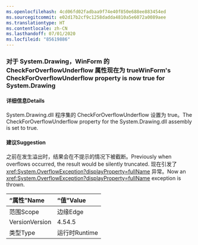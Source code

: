 ```yaml
---
ms.openlocfilehash: 4cd06fd02fadbaa9f74e40f850e688ee883454ed
ms.sourcegitcommit: e02d17b2cf9c1258dadda4810a5e6072a0089aee
ms.translationtype: HT
ms.contentlocale: zh-CN
ms.lasthandoff: 07/01/2020
ms.locfileid: "85619886"
---
```

### <a name="winforms-checkforoverflowunderflow-property-is-now-true-for-systemdrawing"></a><span data-ttu-id="73d94-101">对于 System.Drawing，WinForm 的 CheckForOverflowUnderflow 属性现在为 true</span><span class="sxs-lookup"><span data-stu-id="73d94-101">WinForm's CheckForOverflowUnderflow property is now true for System.Drawing</span></span>

#### <a name="details"></a><span data-ttu-id="73d94-102">详细信息</span><span class="sxs-lookup"><span data-stu-id="73d94-102">Details</span></span>

<span data-ttu-id="73d94-103">System.Drawing.dll 程序集的 CheckForOverflowUnderflow 设置为 true。</span><span class="sxs-lookup"><span data-stu-id="73d94-103">The CheckForOverflowUnderflow property for the System.Drawing.dll assembly is set to true.</span></span>

#### <a name="suggestion"></a><span data-ttu-id="73d94-104">建议</span><span class="sxs-lookup"><span data-stu-id="73d94-104">Suggestion</span></span>

<span data-ttu-id="73d94-105">之前在发生溢出时，结果会在不提示的情况下被截断。</span><span class="sxs-lookup"><span data-stu-id="73d94-105">Previously when overflows occurred, the result would be silently truncated.</span></span> <span data-ttu-id="73d94-106">现在引发了 <xref:System.OverflowException?displayProperty=fullName> 异常。</span><span class="sxs-lookup"><span data-stu-id="73d94-106">Now an <xref:System.OverflowException?displayProperty=fullName> exception is thrown.</span></span>

| <span data-ttu-id="73d94-107">“属性”</span><span class="sxs-lookup"><span data-stu-id="73d94-107">Name</span></span>    | <span data-ttu-id="73d94-108">“值”</span><span class="sxs-lookup"><span data-stu-id="73d94-108">Value</span></span>       |
|:--------|:------------|
| <span data-ttu-id="73d94-109">范围</span><span class="sxs-lookup"><span data-stu-id="73d94-109">Scope</span></span>   |<span data-ttu-id="73d94-110">边缘</span><span class="sxs-lookup"><span data-stu-id="73d94-110">Edge</span></span>|
|<span data-ttu-id="73d94-111">Version</span><span class="sxs-lookup"><span data-stu-id="73d94-111">Version</span></span>|<span data-ttu-id="73d94-112">4.5</span><span class="sxs-lookup"><span data-stu-id="73d94-112">4.5</span></span>|
|<span data-ttu-id="73d94-113">类型</span><span class="sxs-lookup"><span data-stu-id="73d94-113">Type</span></span>|<span data-ttu-id="73d94-114">运行时</span><span class="sxs-lookup"><span data-stu-id="73d94-114">Runtime</span></span>|
